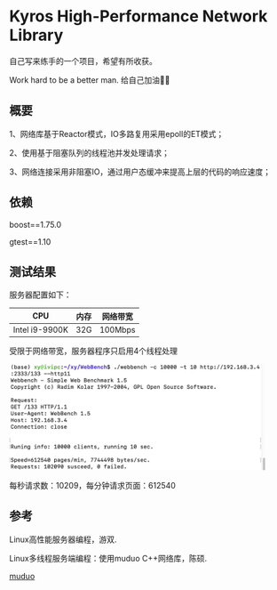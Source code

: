 # Kyros High-Performance Network Library

自己写来练手的一个项目，希望有所收获。

Work hard to be a better man.  给自己加油💪🏻

## 概要

1、网络库基于Reactor模式，IO多路复用采用epoll的ET模式；

2、使用基于阻塞队列的线程池并发处理请求；

3、网络连接采用非阻塞IO，通过用户态缓冲来提高上层的代码的响应速度；

## 依赖

boost==1.75.0

gtest==1.10

## 测试结果
服务器配置如下：

|      CPU       | 内存 | 网络带宽 |
| :------------: | :--: | :------: |
| Intel i9-9900K | 32G  | 100Mbps  |

受限于网络带宽，服务器程序只启用4个线程处理

<img src="README.assets/testresult(4t).png" alt="testresult(4t)" style="zoom: 45%;" />

每秒请求数：10209，每分钟请求页面：612540

## 参考

Linux高性能服务器编程，游双.

Linux多线程服务端编程：使用muduo C++网络库，陈硕.

[muduo](https://github.com/chenshuo/muduo)
